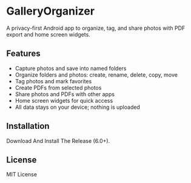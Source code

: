 # GalleryOrganizer

A privacy-first Android app to organize, tag, and share photos with PDF export and home screen widgets.

## Features
- Capture photos and save into named folders
- Organize folders and photos: create, rename, delete, copy, move
- Tag photos and mark favorites
- Create PDFs from selected photos
- Share photos and PDFs with other apps
- Home screen widgets for quick access
- All data stays on your device; nothing is uploaded

## Installation
Download And Install The Release (6.0+).

## License
MIT License
